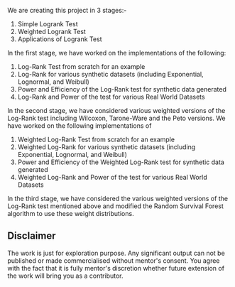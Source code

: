 We are creating this project in 3 stages:-
  1) Simple Logrank Test
  2) Weighted Logrank Test
  3) Applications of Logrank Test

In the first stage, we have worked on the implementations of the following:
  1) Log-Rank Test from scratch for an example
  2) Log-Rank for various synthetic datasets (including Exponential, Lognormal, and Weibull)
  3) Power and Efficiency of the Log-Rank test for synthetic data generated
  4) Log-Rank and Power of the test for various Real World Datasets

In the second stage, we have considered various weighted versions of the Log-Rank test including Wilcoxon, Tarone-Ware and the Peto versions.
We have worked on the following implementations of 
  1) Weighted Log-Rank Test from scratch for an example
  2) Weighted Log-Rank for various synthetic datasets (including Exponential, Lognormal, and Weibull)
  3) Power and Efficiency of the Weighted Log-Rank test for synthetic data generated
  4) Weighted Log-Rank and Power of the test for various Real World Datasets

In the third stage, we have considered the various weighted versions of the Log-Rank test mentioned above and modified the Random Survival Forest algorithm to use these weight distributions.
     
**<h2>Disclaimer</h2>**

The work is just for exploration purpose. Any significant output can not be published or made commercialised without mentor's consent. You agree with the fact that it is fully mentor's discretion whether future extension of the work will bring you as a contributor.

